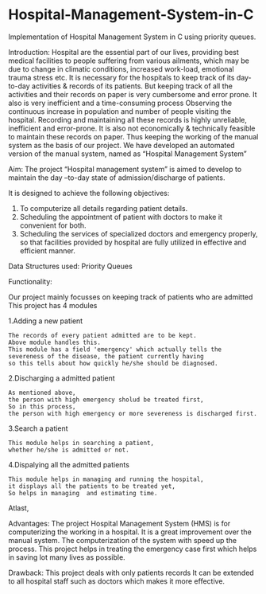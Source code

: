 # Hospital-Management-System-in-C
Implementation of Hospital Management System in C using priority queues.

Introduction:
Hospital are the essential part of our lives, providing best medical facilities to people suffering from various ailments, 
which may be due to change in climatic conditions, increased work-load, emotional trauma stress etc. 
It is necessary for the hospitals to keep track of its day-to-day activities & records of its patients.
But keeping track of all the activities and their records on paper is very cumbersome and error prone. 
It also is very inefficient and a time-consuming process Observing the continuous increase in population and 
number of people visiting the hospital. 
Recording and maintaining all these records is highly unreliable, inefficient and error-prone. 
It is also not economically & technically feasible to maintain these records on paper. 
Thus keeping the working of the manual system as the basis of our project. 
We have developed an automated version of the manual system, named as “Hospital Management System”


Aim: The project “Hospital management system” is aimed to develop to maintain the day –to-day state of admission/discharge of patients.

It is designed to achieve the following objectives: 
1. To computerize all details regarding patient details. 
2. Scheduling the appointment of patient with doctors to make it convenient for both. 
3. Scheduling the services of specialized doctors and emergency properly,
so that facilities provided by hospital are fully utilized in effective and efficient manner.
 
Data Structures used: Priority Queues

Functionality:

Our project mainly focusses on keeping track of patients who are admitted
This project has 4 modules

1.Adding a new patient
	
	The records of every patient admitted are to be kept.
	Above module handles this.
	This module has a field 'emergency' which actually tells the severeness of the disease, the patient currently having
	so this tells about how quickly he/she should be diagnosed.
	
2.Discharging a admitted patient
	
	As mentioned above,
	the person with high emergency sholud be treated first,
	So in this process,
	the person with high emergency or more severeness is discharged first.
	
3.Search a patient
	
	This module helps in searching a patient,
	whether he/she is admitted or not.
	
4.Dispalying all the admitted patients
	
	This module helps in managing and running the hospital,
	it displays all the patients to be treated yet,
	So helps in managing  and estimating time.
	
Atlast,

Advantages:
	The project Hospital Management System (HMS) is for computerizing the working in a hospital. 
	It is a great improvement over the manual system. The computerization of the system with speed up the process.
	This project helps in treating the emergency case first
	which helps in saving lot many lives as possible.
	
Drawback:
	This project deals with only patients records
	It can be extended to all hospital staff such as doctors
	which makes it more effective.
	
